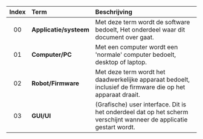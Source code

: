 
|Index|Term|Beschrijving|
|:---:|:---|:---|
|00|**Applicatie/systeem**|Met deze term wordt de software bedoelt, Het onderdeel waar dit document over gaat.|
|01|**Computer/PC**|Met een computer wordt een 'normale' computer bedoelt, desktop of laptop.|
|02|**Robot/Firmware**|Met deze term wordt het daadwerkelijke apparaat bedoelt, inclusief de firmware die op het apparaat draait.|
|03|**GUI/UI**|(Grafische) user interface. Dit is het onderdeel dat op het scherm verschijnt wanneer de applicatie gestart wordt.|